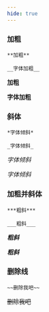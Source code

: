 ```yaml
---
hide: true
---
```


### 加粗

```
**加粗**

__字体加粗__
```

**加粗**

**字体加粗**

### 斜体

```
*字体倾斜*

_字体倾斜_
```

_字体倾斜_

_字体倾斜_

### 加粗并斜体

```
***粗斜***

___粗斜___
```

**_粗斜_**

**_粗斜_**

### 删除线

```
~~删除我吧~~
```

~~删除我吧~~
